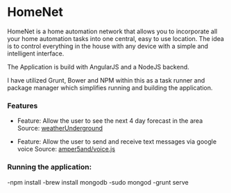 # HomeNet
HomeNet is a home automation network that allows you to incorporate all your home automation tasks into one central, easy to use location.  The idea is to control everything in the house with any device with a simple and intelligent interface.  

The Application is build with AngularJS and a NodeJS backend.

I have utilized Grunt, Bower and NPM within this as a task runner and package manager which simplifies running and building the application.

### Features
- Feature: Allow the user to see the next 4 day forecast in the area
Source: [weatherUnderground](http://www.wunderground.com/weather/api/)

- Feature: Allow the user to send and receive text messages via google voice
Source: [amper5and/voice.js](https://github.com/amper5and/voice.js)

### Running the application:
-npm install
-brew install mongodb
-sudo mongod
-grunt serve
